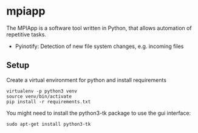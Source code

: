 # mpiapp

The MPIApp is a software tool written in Python, that allows automation of repetitive tasks.
* Pyinotify: Detection of new file system changes, e.g. incoming files

## Setup
Create a virtual environment for python and install requirements
```
virtualenv -p python3 venv
source venv/bin/activate
pip install -r requirements.txt
```
You might need to install the python3-tk package to use the gui interface:
```
sudo apt-get install python3-tk
```
